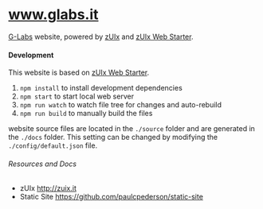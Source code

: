 # www.glabs.it

[G-Labs](http://glabs.it) website, powered by [zUIx](https://genielabs.github.io/zuix) and
[zUIx Web Starter](https://github.com/genielabs/zuix-web-starter).


#### Development

This website is based on [zUIx Web Starter](https://github.com/genemars/zuix-web-starter).

1. `npm install` to install development dependencies
2. `npm start` to start local web server
3. `npm run watch` to watch file tree for changes and auto-rebuild
4. `npm run build` to manually build the files

website source files are located in the `./source` folder and are
generated in the `./docs` folder.
This setting can be changed by modifying the `./config/default.json` file.


###### Resources and Docs

- zUIx http://zuix.it
- Static Site https://github.com/paulcpederson/static-site
